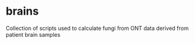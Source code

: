 # brains
Collection of scripts used to calculate fungi from ONT data derived from patient brain samples
